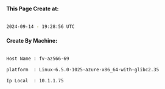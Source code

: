 
   
#### This Page Create at:

```bash

2024-09-14 - 19:28:56 UTC

```

#### Create By Machine:

```bash

Host Name : fv-az566-69

platform  : Linux-6.5.0-1025-azure-x86_64-with-glibc2.35

Ip Local  : 10.1.1.75

```

